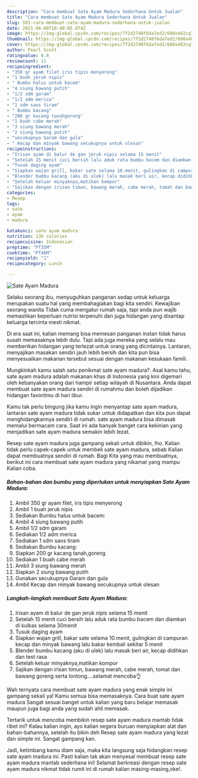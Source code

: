 ```yaml
---
description: "Cara membuat Sate Ayam Madura Sederhana Untuk Jualan"
title: "Cara membuat Sate Ayam Madura Sederhana Untuk Jualan"
slug: 501-cara-membuat-sate-ayam-madura-sederhana-untuk-jualan
date: 2021-06-08T18:40:05.074Z
image: https://img-global.cpcdn.com/recipes/7f2d2740f6da7ed2/680x482cq70/sate-ayam-madura-foto-resep-utama.jpg
thumbnail: https://img-global.cpcdn.com/recipes/7f2d2740f6da7ed2/680x482cq70/sate-ayam-madura-foto-resep-utama.jpg
cover: https://img-global.cpcdn.com/recipes/7f2d2740f6da7ed2/680x482cq70/sate-ayam-madura-foto-resep-utama.jpg
author: Pearl Scott
ratingvalue: 4.8
reviewcount: 11
recipeingredient:
- "350 gr ayam filet iris tipis menyerong"
- "1 buah jeruk nipis"
- " Bumbu halus untuk bacem"
- "4 siung bawang putih"
- "1/2 sdm garam"
- "1/2 adm merica"
- "1 sdm saos tiram"
- " Bumbu kacang"
- "200 gr kacang tanahgoreng"
- "1 buah cabe merah"
- "3 siung bawang merah"
- "2 siung bawang putih"
- "secukupnya Garam dan gula"
- " Kecap dan minyak bawang secukupnya untuk olesan"
recipeinstructions:
- "Irisan ayam di balur de gan jeruk nipis selama 15 menit"
- "Setelah 15 menit cuci bersih lalu aduk rata bumbu bacem dan diamkan di kulkas selama 30menit"
- "Tusuk daging ayam"
- "Siapkan wajan grill, bakar sate selama 10.menit, gulingkan di campuran kecap dan minyak bawang lalu bakar kembali sekitar 5 menit"
- "Blender bumbu kacang (aku di ulek) lalu masak beri air, kecap didihkan dan test rasa"
- "Setelah keluar minyaknya,matikan kompor"
- "Sajikan dengan irisan timun, bawang merah, cabe merah, tomat dan bawang goreng serta lontong....selamat mencoba👌"
categories:
- Resep
tags:
- sate
- ayam
- madura

katakunci: sate ayam madura 
nutrition: 136 calories
recipecuisine: Indonesian
preptime: "PT35M"
cooktime: "PT46M"
recipeyield: "1"
recipecategory: Lunch

---
```



![Sate Ayam Madura](https://img-global.cpcdn.com/recipes/7f2d2740f6da7ed2/680x482cq70/sate-ayam-madura-foto-resep-utama.jpg)

Selaku seorang ibu, menyuguhkan panganan sedap untuk keluarga merupakan suatu hal yang membahagiakan bagi kita sendiri. Kewajiban seorang  wanita Tidak cuma mengatur rumah saja, tapi anda pun wajib memastikan keperluan nutrisi terpenuhi dan juga hidangan yang disantap keluarga tercinta mesti nikmat.

Di era  saat ini, kalian memang bisa memesan panganan instan tidak harus susah memasaknya lebih dulu. Tapi ada juga mereka yang selalu mau memberikan hidangan yang terlezat untuk orang yang dicintainya. Lantaran, menyajikan masakan sendiri jauh lebih bersih dan kita pun bisa menyesuaikan makanan tersebut sesuai dengan makanan kesukaan famili. 



Mungkinkah kamu salah satu penikmat sate ayam madura?. Asal kamu tahu, sate ayam madura adalah makanan khas di Indonesia yang kini digemari oleh kebanyakan orang dari hampir setiap wilayah di Nusantara. Anda dapat membuat sate ayam madura sendiri di rumahmu dan boleh dijadikan hidangan favoritmu di hari libur.

Kamu tak perlu bingung jika kamu ingin menyantap sate ayam madura, lantaran sate ayam madura tidak sukar untuk didapatkan dan kita pun dapat menghidangkannya sendiri di rumah. sate ayam madura bisa dimasak memalui bermacam cara. Saat ini ada banyak banget cara kekinian yang menjadikan sate ayam madura semakin lebih lezat.

Resep sate ayam madura juga gampang sekali untuk dibikin, lho. Kalian tidak perlu capek-capek untuk membeli sate ayam madura, sebab Kalian dapat membuatnya sendiri di rumah. Bagi Kita yang mau membuatnya, berikut ini cara membuat sate ayam madura yang nikamat yang mampu Kalian coba.

<!--inarticleads1-->

##### Bahan-bahan dan bumbu yang diperlukan untuk menyiapkan Sate Ayam Madura:

1. Ambil 350 gr ayam filet, iris tipis menyerong
1. Ambil 1 buah jeruk nipis
1. Sediakan  Bumbu halus untuk bacem:
1. Ambil 4 siung bawang putih
1. Ambil 1/2 sdm garam
1. Sediakan 1/2 adm merica
1. Sediakan 1 sdm saos tiram
1. Sediakan  Bumbu kacang:
1. Siapkan 200 gr kacang tanah,goreng
1. Sediakan 1 buah cabe merah
1. Ambil 3 siung bawang merah
1. Siapkan 2 siung bawang putih
1. Gunakan secukupnya Garam dan gula
1. Ambil  Kecap dan minyak bawang secukupnya untuk olesan




<!--inarticleads2-->

##### Langkah-langkah membuat Sate Ayam Madura:

1. Irisan ayam di balur de gan jeruk nipis selama 15 menit
1. Setelah 15 menit cuci bersih lalu aduk rata bumbu bacem dan diamkan di kulkas selama 30menit
1. Tusuk daging ayam
1. Siapkan wajan grill, bakar sate selama 10.menit, gulingkan di campuran kecap dan minyak bawang lalu bakar kembali sekitar 5 menit
1. Blender bumbu kacang (aku di ulek) lalu masak beri air, kecap didihkan dan test rasa
1. Setelah keluar minyaknya,matikan kompor
1. Sajikan dengan irisan timun, bawang merah, cabe merah, tomat dan bawang goreng serta lontong....selamat mencoba👌




Wah ternyata cara membuat sate ayam madura yang enak simple ini gampang sekali ya! Kamu semua bisa memasaknya. Cara buat sate ayam madura Sangat sesuai banget untuk kalian yang baru belajar memasak maupun juga bagi anda yang sudah ahli memasak.

Tertarik untuk mencoba membikin resep sate ayam madura mantab tidak ribet ini? Kalau kalian ingin, ayo kalian segera buruan menyiapkan alat dan bahan-bahannya, setelah itu bikin deh Resep sate ayam madura yang lezat dan simple ini. Sangat gampang kan. 

Jadi, ketimbang kamu diam saja, maka kita langsung saja hidangkan resep sate ayam madura ini. Pasti kalian tak akan menyesal membuat resep sate ayam madura mantab sederhana ini! Selamat berkreasi dengan resep sate ayam madura nikmat tidak rumit ini di rumah kalian masing-masing,oke!.

